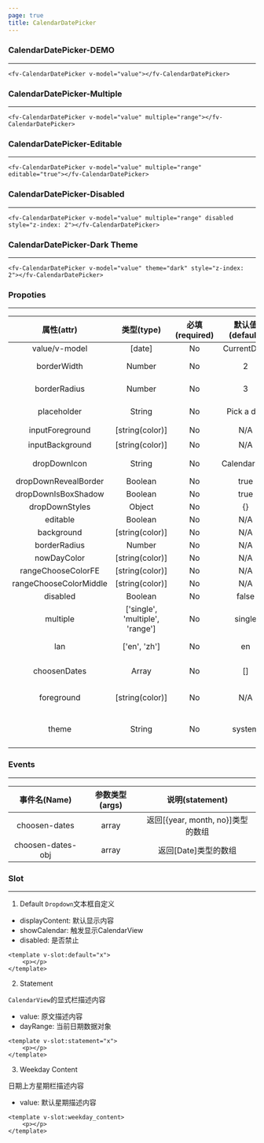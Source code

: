 ```yaml
---
page: true
title: CalendarDatePicker
--- 
```

### CalendarDatePicker-DEMO
---

<script>
export default {

    data () {
        return {
            value: [new Date()]
        }
    }

}
</script>

<div>

<ClientOnly>
<fv-CalendarDatePicker v-model="value"></fv-CalendarDatePicker>
</ClientOnly>
</div>

```vue
<fv-CalendarDatePicker v-model="value"></fv-CalendarDatePicker>
```

### CalendarDatePicker-Multiple

---

<div>
<ClientOnly>
<fv-CalendarDatePicker v-model="value" multiple="range"></fv-CalendarDatePicker>
</ClientOnly>
</div>

```vue
<fv-CalendarDatePicker v-model="value" multiple="range"></fv-CalendarDatePicker>
```

### CalendarDatePicker-Editable

---

<div>
<ClientOnly>
<fv-CalendarDatePicker v-model="value" multiple="range" editable="true"></fv-CalendarDatePicker>
</ClientOnly>
</div>

```vue
<fv-CalendarDatePicker v-model="value" multiple="range" editable="true"></fv-CalendarDatePicker>
```

### CalendarDatePicker-Disabled

---

<div style="z-index: 2">
<ClientOnly>
<fv-CalendarDatePicker v-model="value" multiple="range" disabled style="z-index: 2"></fv-CalendarDatePicker>
</ClientOnly>
</div>

```vue
<fv-CalendarDatePicker v-model="value" multiple="range" disabled style="z-index: 2"></fv-CalendarDatePicker>
```

### CalendarDatePicker-Dark Theme

---

<div style="z-index: 1">
<ClientOnly>
<fv-CalendarDatePicker v-model="value" theme="dark" style="z-index: 2"></fv-CalendarDatePicker>
</ClientOnly>

</div>

```vue
<fv-CalendarDatePicker v-model="value" theme="dark" style="z-index: 2"></fv-CalendarDatePicker>
```

### Propoties

---
|       属性(attr)       |           类型(type)            | 必填(required) | 默认值(default) |                      说明(statement)                      |
| :--------------------: | :-----------------------------: | :------------: | :-------------: | :-------------------------------------------------------: |
|     value/v-model      |             [date]              |       No       |   CurrentDate   |                                                           |
|      borderWidth       |             Number              |       No       |        2        |              CalendarDatePicker border width              |
|      borderRadius      |             Number              |       No       |        3        |             CalendarDatePicker border radius              |
|      placeholder       |             String              |       No       |   Pick a day    |              CalendarDatePicker placeholder               |
|    inputForeground     |         [string(color)]         |       No       |       N/A       |                     输入框文字前景色                      |
|    inputBackground     |         [string(color)]         |       No       |       N/A       |                       输入框背景色                        |
|      dropDownIcon      |             String              |       No       |   CalendarDay   |                   Icon with Fabric-Icon                   |
|  dropDownRevealBorder  |             Boolean             |       No       |      true       |                                                           |
|  dropDownIsBoxShadow   |             Boolean             |       No       |      true       |                                                           |
|     dropDownStyles     |             Object              |       No       |       {}        |                                                           |
|        editable        |             Boolean             |       No       |       N/A       |                                                           |
|       background       |         [string(color)]         |       No       |       N/A       |                                                           |
|      borderRadius      |             Number              |       No       |       N/A       |                                                           |
|      nowDayColor       |         [string(color)]         |       No       |       N/A       |                                                           |
|   rangeChooseColorFE   |         [string(color)]         |       No       |       N/A       |                                                           |
| rangeChooseColorMiddle |         [string(color)]         |       No       |       N/A       |                                                           |
|        disabled        |             Boolean             |       No       |      false      |                                                           |
|        multiple        | ['single', 'multiple', 'range'] |       No       |     single      |           多选模式, 有单选、多选和范围日期选择            |
|          lan           |          ['en', 'zh']           |       No       |       en        |               CalendarDatePicker language.                |
|      choosenDates      |              Array              |       No       |       []        |                 CalendarView初始选中日期                  |
|       foreground       |         [string(color)]         |       No       |       N/A       |                  CalendarView主题前景色                   |
|         theme          |             String              |       No       |     system      | 主题样式, 包含`light`, `dark`, `system`, `custom`几种样式 |

### Events

---
|   事件名(Name)    | 参数类型(args) |          说明(statement)          |
| :---------------: | :------------: | :-------------------------------: |
|   choosen-dates   |     array      | 返回[{year, month, no}]类型的数组 |
| choosen-dates-obj |     array      |       返回[Date]类型的数组        |

### Slot
---
1. Default
`Dropdown`文本框自定义
- displayContent: 默认显示内容
- showCalendar: 触发显示CalendarView
- disabled: 是否禁止

```vue
<template v-slot:default="x">
    <p></p>
</template>
```

2. Statement

`CalendarView`的显式栏描述内容
- value: 原文描述内容
- dayRange: 当前日期数据对象

```vue
<template v-slot:statement="x">
    <p></p>
</template>
```

3. Weekday Content

日期上方星期栏描述内容
- value: 默认星期描述内容

```vue
<template v-slot:weekday_content>
    <p></p>
</template>
```